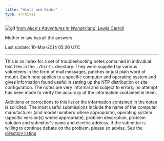 ```yaml
---
title: "Hints and Kinks"
type: archives
---
```


![gif](/archives/pic/alice35.gif) [from _Alice's Adventures in Wonderland_, Lewis Carroll](/reflib/pictures)

Mother in law has all the answers.

Last update: 10-Mar-2014 05:06 UTC

* * *

This is an index for a set of troubleshooting notes contained in individual text files in the <tt>./hints</tt> directory. They were supplied by various volunteers in the form of mail messages, patches or just plain word of mouth. Each note applies to a specific computer and operating system and gives information found useful in setting up the NTP distribution or site configuration. The notes are very informal and subject to errors; no attempt has been made to verify the accuracy of the information contained in them.

Additions or corrections to this list or the information contained in the notes is solicited. The most useful submissions include the name of the computer manufacturer (and model numbers where appropriate), operating system (specific version(s) where appropriate), problem description, problem solution and submitter's name and electric address. If the submitter is willing to continue debate on the problem, please so advise. See the [directory listing](/archives/hints/toc).
